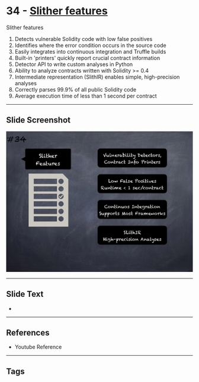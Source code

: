 
# 34 - [Slither features](./Slither%20features.md)

Slither features


1.  Detects vulnerable Solidity code with low false positives
2.  Identifies where the error condition occurs in the source code
3.  Easily integrates into continuous integration and Truffle builds
4.  Built-in 'printers' quickly report crucial contract information
5.  Detector API to write custom analyses in Python
6.  Ability to analyze contracts written with Solidity >= 0.4
7.  Intermediate representation (SlithIR) enables simple, high-precision analyses
8.  Correctly parses 99.9% of all public Solidity code
9.  Average execution time of less than 1 second per contract


___
## Slide Screenshot
![034.png](../../images/6.Audit%20Techniques%20and%20Tools%20101/034.png)
___
## Slide Text
- 
___
## References
- Youtube Reference
___
## Tags
